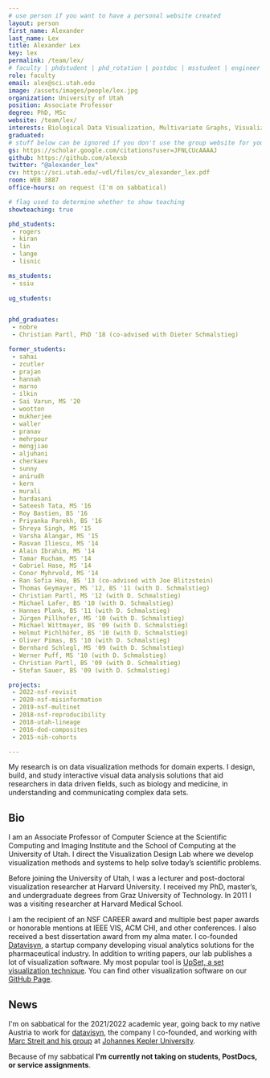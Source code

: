 ```yaml
---
# use person if you want to have a personal website created
layout: person
first_name: Alexander
last_name: Lex
title: Alexander Lex
key: lex
permalink: /team/lex/
# faculty | phdstudent | phd_rotation | postdoc | msstudent | engineer
role: faculty
email: alex@sci.utah.edu
image: /assets/images/people/lex.jpg
organization: University of Utah
position: Associate Professor
degree: PhD, MSc
website: /team/lex/
interests: Biological Data Visualization, Multivariate Graphs, Visualization Tools, Provenance and Reproducibility
graduated:
# stuff below can be ignored if you don't use the group website for your private website
gs: https://scholar.google.com/citations?user=JFNLCUcAAAAJ
github: https://github.com/alexsb
twitter: "@alexander_lex"
cv: https://sci.utah.edu/~vdl/files/cv_alexander_lex.pdf
room: WEB 3887
office-hours: on request (I'm on sabbatical)

# flag used to determine whether to show teaching   
showteaching: true

phd_students:
 - rogers
 - kiran
 - lin
 - lange
 - lisnic

ms_students:
 - ssiu
 
ug_students:


phd_graduates:
 - nobre
 - Christian Partl, PhD '18 (co-advised with Dieter Schmalstieg)

former_students:
 - sahai
 - zcutler
 - prajan
 - hannah
 - marno
 - ilkin
 - Sai Varun, MS '20
 - wootton 
 - mukherjee
 - waller
 - pranav
 - mehrpour
 - mengjiao
 - aljuhani
 - cherkaev
 - sunny
 - anirudh
 - kern
 - murali
 - hardasani
 - Sateesh Tata, MS '16
 - Roy Bastien, BS '16
 - Priyanka Parekh, BS '16
 - Shreya Singh, MS '15
 - Varsha Alangar, MS '15
 - Rasvan Iliescu, MS '14
 - Alain Ibrahim, MS '14
 - Tamar Rucham, MS '14
 - Gabriel Hase, MS '14
 - Conor Myhrvold, MS '14
 - Ran Sofia Hou, BS '13 (co-advised with Joe Blitzstein)
 - Thomas Geymayer, MS '12, BS '11 (with D. Schmalstieg)
 - Christian Partl, MS '12 (with D. Schmalstieg)
 - Michael Lafer, BS '10 (with D. Schmalstieg)
 - Hannes Plank, BS '11 (with D. Schmalstieg)
 - Jürgen Pillhofer, MS '10 (with D. Schmalstieg)
 - Michael Wittmayer, BS '09 (with D. Schmalstieg)
 - Helmut Pichlhöfer, BS '10 (with D. Schmalstieg)
 - Oliver Pimas, BS '10 (with D. Schmalstieg)
 - Bernhard Schlegl, MS '09 (with D. Schmalstieg)
 - Werner Puff, MS '10 (with D. Schmalstieg)
 - Christian Partl, BS '09 (with D. Schmalstieg)
 - Stefan Sauer, BS '09 (with D. Schmalstieg)

projects:
 - 2022-nsf-revisit
 - 2020-nsf-misinformation
 - 2019-nsf-multinet
 - 2018-nsf-reproducibility
 - 2018-utah-lineage
 - 2016-dod-composites
 - 2015-nih-cohorts

---
```


My research is on data visualization methods for domain experts. I design, build, and study interactive visual data analysis solutions that aid researchers in data driven fields, such as biology and medicine, in understanding and communicating complex data sets.

## Bio

I am an Associate Professor of Computer Science at the Scientific Computing and Imaging Institute and the School of Computing at the University of Utah. I direct the Visualization Design Lab where we develop visualization methods and systems to help solve today’s scientific problems.

Before joining the University of Utah, I was a lecturer and post-doctoral visualization researcher at Harvard University. I received my PhD, master’s, and undergraduate degrees from Graz University of Technology. In 2011 I was a visiting researcher at Harvard Medical School.

I am the recipient of an NSF CAREER award and multiple best paper awards or honorable mentions at IEEE VIS, ACM CHI, and other conferences. I also received a best dissertation award from my alma mater. I co-founded [Datavisyn](http://datavisyn.io), a startup company developing visual analytics solutions for the pharmaceutical industry. In addition to writing papers, our lab publishes a lot of visualization software. My most popular tool is [UpSet, a set visualization technique](http://upset.app/). You can find other visualization software on our [GitHub Page](https://github.com/visdesignlab).

## News

I'm on sabbatical for the 2021/2022 academic year, going back to my native Austria to work for [datavisyn](http://datavisyn.io), the company I co-founded, and working with [Marc Streit and his group](https://jku-vds-lab.at/) at [Johannes Kepler University](https://www.jku.at/).

Because of my sabbatical **I'm currently not taking on students, PostDocs, or service assignments**. 
